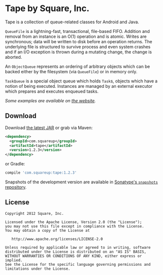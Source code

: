 Tape by Square, Inc.
====================

Tape is a collection of queue-related classes for Android and Java.

`QueueFile` is a lightning-fast, transactional, file-based FIFO. Addition and
removal from an instance is an O(1) operation and is atomic. Writes are
synchronous; data will be written to disk before an operation returns. The
underlying file is structured to survive process and even system crashes and if
an I/O exception is thrown during a mutating change, the change is aborted.

An `ObjectQueue` represents an ordering of arbitrary objects which can be backed
either by the filesystem (via `QueueFile`) or in memory only.

`TaskQueue` is a special object queue which holds `Task`s, objects which have a
notion of being executed. Instances are managed by an external executor which
prepares and executes enqueued tasks.

*Some examples are available on [the website][1].*



Download
--------

Download [the latest JAR][2] or grab via Maven:
```xml
<dependency>
  <groupId>com.squareup</groupId>
  <artifactId>tape</artifactId>
  <version>1.2.3</version>
</dependency>
```
or Gradle:
```groovy
compile 'com.squareup:tape:1.2.3'
```

Snapshots of the development version are available in [Sonatype's `snapshots` repository][snap].



License
-------

    Copyright 2012 Square, Inc.

    Licensed under the Apache License, Version 2.0 (the "License");
    you may not use this file except in compliance with the License.
    You may obtain a copy of the License at

       http://www.apache.org/licenses/LICENSE-2.0

    Unless required by applicable law or agreed to in writing, software
    distributed under the License is distributed on an "AS IS" BASIS,
    WITHOUT WARRANTIES OR CONDITIONS OF ANY KIND, either express or implied.
    See the License for the specific language governing permissions and
    limitations under the License.



 [1]: http://square.github.com/tape/
 [2]: https://search.maven.org/remote_content?g=com.squareup&a=tape&v=LATEST
 [snap]: https://oss.sonatype.org/content/repositories/snapshots/
